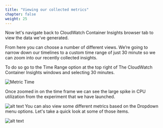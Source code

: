 ```yaml
---
title: "Viewing our collected metrics"
chapter: false
weight: 25
---
```


Now let's navigate back to CloudWatch Container Insights browser tab to view the data we've generated.

From here you can choose a number of different views. We’re going to narrow down our timelines to a custom time range of just 30 minute so we can zoom into our recently collected insights.

To do so go to the Time Range option at the top right of The CloudWatch Container Insights windows and selecting 30 minutes.

![Metric Time](/images/metrictime.png)

Once zoomed in on the time frame we can see the large spike in CPU utilization from the experiment that we have launched. 

![alt text](/images/metriceksservice.png "Metric Service")
You can also view some different metrics based on the Dropdown menu options. Let's take a quick look at some of those items.

![alt text](/images/switches.gif "Switching Metrics")
